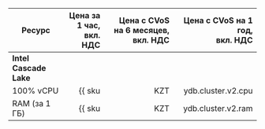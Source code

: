 
| Ресурс        | Цена за 1 час,<br>вкл. НДС              | Цена с CVoS на 6 месяцев,<br>вкл. НДС                                     | Цена с CVoS на 1 год,<br>вкл. НДС                                         |
|---------------|----------------------------------------:|--------------------------------------------------------------------------:|--------------------------------------------------------------------------:|
| **Intel Cascade Lake**                                                                                                                                                                                          |
| 100% vCPU     | {{ sku|KZT|ydb.cluster.v2.cpu|string }} | {{ sku|KZT|v1.commitment.selfcheckout.m6.ydb.cpu.c100.v2|string }} (-15%) | {{ sku|KZT|v1.commitment.selfcheckout.y1.ydb.cpu.c100.v2|string }} (-22%) |
| RAM (за 1 ГБ) | {{ sku|KZT|ydb.cluster.v2.ram|string }} | {{ sku|KZT|v1.commitment.selfcheckout.m6.ydb.ram.v2|string }} (-15%)      | {{ sku|KZT|v1.commitment.selfcheckout.y1.ydb.ram.v2|string }} (-22%)      |


